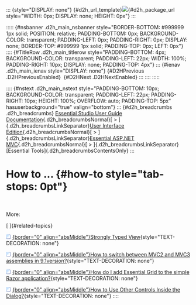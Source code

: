 ::: {style="DISPLAY: none"}
[](ms-xhelp:///?Id=d2h_url_template){#d2h_url_template}![](!package_url!){#d2h_package_url style="WIDTH: 0px; DISPLAY: none; HEIGHT: 0px"}
:::

::::: {#nsbanner .d2h_main_nsbanner style="BORDER-BOTTOM: #999999 1px solid; POSITION: relative; PADDING-BOTTOM: 0px; BACKGROUND-COLOR: transparent; PADDING-LEFT: 0px; PADDING-RIGHT: 0px; DISPLAY: none; BORDER-TOP: #999999 1px solid; PADDING-TOP: 0px; LEFT: 0px"}
:::: {#TitleRow .d2h_main_titlerow style="PADDING-BOTTOM: 4px; BACKGROUND-COLOR: transparent; PADDING-LEFT: 22px; WIDTH: 100%; PADDING-RIGHT: 10px; DISPLAY: none; PADDING-TOP: 4px"}
::: {#ienav .d2h_main_ienav style="DISPLAY: none"}
[](ms-xhelp:///?Id=969b4ffd-1b86-454f-887d-53a7bcbee07b){#D2HPrevious .D2HPreviousEnabled}  [](ms-xhelp:///?Id=f96c247b-10d1-45a4-a821-11970e343c0e){#D2HNext .D2HNextEnabled}
:::
::::
:::::

:::: {#nstext .d2h_main_nstext style="PADDING-BOTTOM: 10px; BACKGROUND-COLOR: transparent; PADDING-LEFT: 22px; PADDING-RIGHT: 10px; HEIGHT: 100%; OVERFLOW: auto; PADDING-TOP: 5px" hasuserbackground="true" valign="bottom"}
::: {#d2h_breadcrumbs .d2h_breadcrumbs}
[Essential Studio User Guide Documentation](ms-xhelp:///?Id=12457748-09e3-4d74-a240-8e049cedf030){.d2h_breadcrumbsNormal}[ \> ]{.d2h_breadcrumbsLinkSeparator}[User Interface Edition](ms-xhelp:///?Id=c29296b7-531c-413b-a0ec-488ca1f7f669){.d2h_breadcrumbsNormal}[ \> ]{.d2h_breadcrumbsLinkSeparator}[Essential ASP.NET MVC](ms-xhelp:///?Id=4b14e7d1-65c4-4f67-b1aa-2c37709905a5){.d2h_breadcrumbsNormal}[ \> ]{.d2h_breadcrumbsLinkSeparator}[Essential Tools]{.d2h_breadcrumbsContentsOnly}
:::

# How to ... {#how-to style="tab-stops: 0pt"}

 

More:

[ ]{#related-topics}

[![](button.gif){border="0" align="absMiddle"}Strongly Typed View](ms-xhelp:///?Id=f96c247b-10d1-45a4-a821-11970e343c0e){style="TEXT-DECORATION: none"}

[![](button.gif){border="0" align="absMiddle"}How to switch between MVC2 and MVC3 assemblies in 9.1version?](ms-xhelp:///?Id=e54d6e63-a0c4-4a5b-b77e-788e6ff40b85){style="TEXT-DECORATION: none"}

[![](button.gif){border="0" align="absMiddle"}How do I add Essential Grid to the simple Razor application?](ms-xhelp:///?Id=89fc0e33-ba44-47d0-9c2e-e9a470ce882a){style="TEXT-DECORATION: none"}

[![](button.gif){border="0" align="absMiddle"}How to Use Other Controls Inside the Dialog?](ms-xhelp:///?Id=43679263-33f7-4948-a6ee-779b620da9a1){style="TEXT-DECORATION: none"}
::::
